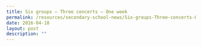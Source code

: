 ```yaml
---
title: Six groups – Three concerts – One week
permalink: /resources/secondary-school-news/Six-groups-Three-concerts-One-week/
date: 2016-04-18
layout: post
description: ""
---
```

